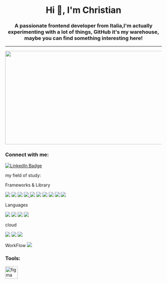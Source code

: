 

<h1 align="center">Hi 👋, I'm Christian</h1>
<h3 align="center">A passionate frontend developer from Italia,I'm actually experimenting with a lot of things, GitHub it's my warehouse, maybe you can find something interesting here!</h3>

---

<div align="center"><img src="https://images.unsplash.com/photo-1604964432806-254d07c11f32?ixlib=rb-4.0.3&ixid=MnwxMjA3fDB8MHxwaG90by1wYWdlfHx8fGVufDB8fHx8&auto=format&fit=crop&w=580&q=80" width="600" height="300"></div>

<h3 align="left">Connect with me:</h3>
<p align="left">
<a href="https://www.linkedin.com/in/christian-esposito-developer/" target="blank"><img src="https://img.shields.io/badge/LinkedIn-blue?style=for-the-badge&logo=linkedin&logoColor=white" alt="LinkedIn Badge"/></a>
</p>

my field of study:

 Frameworks & Library 
 <p align="left">
<a href="https://it.legacy.reactjs.org/" target="_blank" rel="noreferrer"> <img src="https://img.shields.io/badge/React-20232A?style=for-the-badge&logo=react&logoColor=61DAFB"></a>
<a href="https://redux.js.org/" target="_blank" rel="noreferrer">  <img src="https://img.shields.io/badge/Redux-593D88?style=for-the-badge&logo=redux&logoColor=white"></a>
<a href="https://nextjs.org/" target="_blank" rel="noreferrer"><img src="https://img.shields.io/badge/next%20js-000000?style=for-the-badge&logo=nextdotjs&logoColor=white"></a>
<a href="https://angular.io" target="_blank" rel="noreferrer"> <img src="https://img.shields.io/badge/Angular-DD0031?style=for-the-badge&logo=angular&logoColor=whit"> </a>
<a href="https://getbootstrap.com/" target="_blank" rel="noreferrer"><img src="https://img.shields.io/badge/Bootstrap-563D7C?style=for-the-badge&logo=bootstrap&logoColor=white"></a>
<a href="https://material.angular.io/" target="_blank" rel="noreferrer"><img src="https://img.shields.io/badge/Material%20UI-007FFF?style=for-the-badge&logo=mui&logoColor=white"></a>
<a href="https://nodejs.org" target="_blank" rel="noreferrer"> <img src="https://img.shields.io/badge/Node%20js-339933?style=for-the-badge&logo=nodedotjs&logoColor=white"></a>
<a href="https://www.npmjs.com/" target="_blank" rel="noreferrer"><img src="https://img.shields.io/badge/npm-CB3837?style=for-the-badge&logo=npm&logoColor=white"></a>
 <a href="https://sass-lang.com" target="_blank" rel="noreferrer"> <img src="https://img.shields.io/badge/Sass-CC6699?style=for-the-badge&logo=sass&logoColor=white"></a>
<a href="https://www.typescriptlang.org/" target="_blank" rel="noreferrer"> 
 <a href="https://tailwindcss.com/" target="_blank" rel="noreferrer"> <img src="https://img.shields.io/badge/Tailwind_CSS-38B2AC?style=for-the-badge&logo=tailwind-css&logoColor=white"></a>

Languages

<a href="https://www.w3.org/html/" target="_blank" rel="noreferrer"> <img src="https://img.shields.io/badge/HTML5-E34F26?style=for-the-badge&logo=html5&logoColor=white"></a>
<a href="https://www.w3schools.com/css/" target="_blank" rel="noreferrer"> <img src="https://img.shields.io/badge/CSS3-1572B6?style=for-the-badge&logo=css3&logoColor=white"></a>
<a href="https://developer.mozilla.org/en-US/docs/Web/JavaScript" target="_blank" rel="noreferrer"><img src="https://img.shields.io/badge/JavaScript-323330?style=for-the-badge&logo=javascript&logoColor=F7DF1E"></a>
<a href="https://www.typescriptlang.org/" target="_blank" rel="noreferrer"><img src="https://img.shields.io/badge/TypeScript-007ACC?style=for-the-badge&logo=typescript&logoColor=white"></a>

cloud

<a href="https://vercel.com/" target="_blank" rel="noreferrer"><img src="https://img.shields.io/badge/Vercel-000000?style=for-the-badge&logo=vercel&logoColor=white"></a>
<a href="https://www.netlify.com/ " target="_blank" rel="noreferrer"><img src="https://img.shields.io/badge/Netlify-00C7B7?style=for-the-badge&logo=netlify&logoColor=white"></a>
<a href="https://bitbucket.org/" target="_blank" rel="noreferrer"><img src="https://img.shields.io/badge/Bitbucket-0747a6?style=for-the-badge&logo=bitbucket&logoColor=white"></a>

WorkFlow
<img src="https://img.shields.io/badge/Jira-0052CC?style=for-the-badge&logo=Jira&logoColor=white"></a>


<h3 align="left">Tools:</h3>

<a href="https://www.figma.com/" target="_blank" rel="noreferrer">
<img src="https://www.vectorlogo.zone/logos/figma/figma-icon.svg" alt="figma" width="40" height="40"/> </a> 

 </p>
